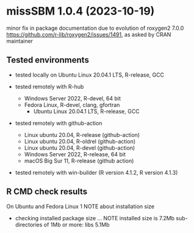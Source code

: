 

# missSBM 1.0.4 (2023-10-19)

minor fix in package documentation due to evolution of roxygen2 7.0.0 <https://github.com/r-lib/roxygen2/issues/1491>, as asked by CRAN maintainer

## Tested environments

* tested locally on Ubuntu Linux 20.04.1 LTS, R-release, GCC

* tested remotely with R-hub 
  - Windows Server 2022, R-devel, 64 bit
  - Fedora Linux, R-devel, clang, gfortran
	- Ubuntu Linux 20.04.1 LTS, R-release, GCC

* tested remotely with github-action
  - Linux ubuntu 20.04, R-release (github-action)
  - Linux ubuntu 20.04, R-oldrel (github-action)
  - Linux ubuntu 20.04, R-devel (github-action)
  - Windows Server 2022, R-release, 64 bit
  - macOS Big Sur 11, R-release (github action)

- tested remotely with win-builder (R version 4.1.2, R version 4.1.3)

## R CMD check results

On Ubuntu and Fedora Linux 1 NOTE about installation size

* checking installed package size ... NOTE
  installed size is  7.2Mb
  sub-directories of 1Mb or more:
    libs   5.1Mb
